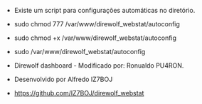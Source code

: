 * Existe um script para configurações automáticas no diretório.

* sudo chmod 777 /var/www/direwolf_webstat/autoconfig
* sudo chmod +x  /var/www/direwolf_webstat/autoconfig
* sudo /var/www/direwolf_webstat/autoconfig


* Direwolf dashboard - Modificado por: Ronualdo PU4RON. 
* Desenvolvido por Alfredo IZ7BOJ
* https://github.com/IZ7BOJ/direwolf_webstat
